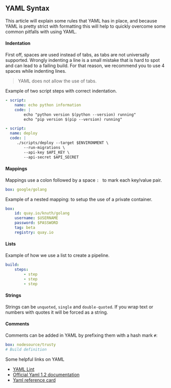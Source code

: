 ## YAML Syntax

This article will explain some rules that YAML has in place, and because YAML is
pretty strict with formatting this will help to quickly overcome some common pitfalls
with using YAML.

#### Indentation

First off, spaces are used instead of tabs, as tabs are not universally supported.
Wrongly indenting a line is a small mistake that is hard to spot and can lead to
a failing build. For that reason, we recommend you to use 4 spaces while indenting lines.

> YAML does not allow the use of tabs.

Example of two script steps with correct indentation.

```yaml
- script:
    name: echo python information
    code: |
        echo "python version $(python --version) running"
        echo "pip version $(pip --version) running"
```

```yaml
- script:
  name: deploy
  code: |
     ./scripts/deploy --target $ENVIRONMENT \
        --run-migrations \
        --api-key $API_KEY \
        --api-secret $API_SECRET
```


#### Mappings

Mappings use a colon followed by a space `: ` to mark each key/value pair.

```yaml
box: google/golang
```

Example of a nested mapping: to setup the use of a private container.

```yaml
box:
    id: quay.io/knuth/golang
    username: $USERNAME
    password: $PASSWORD
    tag: beta
    registry: quay.io
```

#### Lists

Example of how we use a list to create a pipeline.

```yaml
build:
    steps:
        - step
        - step
        - step
```

#### Strings

Strings can be `unquoted`, `single` and `double-quoted`.
If you wrap text or numbers with quotes it will be forced as a string.

#### Comments

Comments can be added in YAML by prefixing them with a hash mark `#`:

```yaml
box: nodesource/trusty
# Build definition
```

Some helpful links on YAML

* [YAML Lint](http://www.yamllint.com/)
* [Official Yaml 1.2 documentation](http://www.yaml.org/spec/1.2/spec.html)
* [Yaml reference card](http://www.yaml.org/refcard.html)

